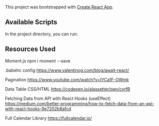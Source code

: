 This project was bootstrapped with [Create React App](https://github.com/facebook/create-react-app).

## Available Scripts

In the project directory, you can run:

## Resources Used

Moment.js
npm i moment --save


.babelrc config
https://www.valentinog.com/blog/await-react/

Pagination
https://www.youtube.com/watch?v=IYCa1F-OWmk

Data Table CSS/HTML
https://codepen.io/alassetter/pen/cyrfB

Fetching Data from API with React Hooks (useEffect)
https://medium.com/better-programming/how-to-fetch-data-from-an-api-with-react-hooks-9e7202b8afcd

Full Calendar Library
https://fullcalendar.io/
